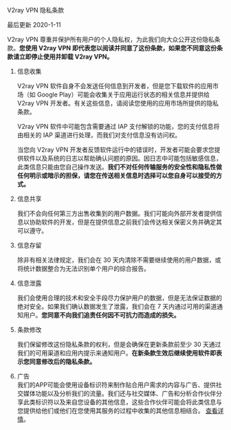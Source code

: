 V2ray VPN 隐私条款

最后更新 2020-1-11

V2ray VPN 尊重并保护所有用户的个人隐私权，为此我们向大众公开这份隐私条款。**您使用 V2ray VPN 即代表您以阅读并同意了这份条款，如果您不同意这份条款请立即停止使用并卸载 V2ray VPN。**

1. 信息收集

	V2ray VPN 软件自身不会发送任何信息到开发者，但是您下载软件的应用市场（如 Google Play）可能会收集关于应用运行状态的相关信息并提供给 V2ray VPN 开发者。有关这些信息，请阅读您使用的应用市场所提供的隐私条款。

	V2ray VPN 软件中可能包含需要通过 IAP 支付解锁的功能，您的支付信息将由相关的 IAP 渠道进行处理，而我们对支付信息没有访问权。

	当您向 V2ray VPN 开发者反馈软件运行中的错误时，开发者可能会要求您提供软件以及系统的日志以帮助确认问题的原因。因日志中可能包括敏感信息，此类信息只能由您自己操作发送。**我们不对任何传输服务的安全性和隐私性做任何明示或暗示的担保，请您在传送相关信息时选择可以您自身可以接受的方式。**

2. 信息共享

	我们不会向任何第三方出售收集到的用户数据。我们可能向外部开发者提供信息以协助软件的开发，但是在提供信息之前我们会传达相关保密义务并确定其可以遵守。

3. 信息存留

	除非有相关法律规定，我们会在 30 天内清除不需要继续使用的用户数据，或将统计数据整合为无法识别单个用户的综合报告。

4. 信息泄露

	我们会使用合理的技术和安全手段尽力保护用户的数据，但是无法保证数据的绝对安全。如果我们确认数据发生了泄露，我们会在 7 天内通过可用的渠道通知用户。**您同意不向我们追责任何因不可抗力而造成的损失。**

5. 条款修改

	我们保留修改这份隐私条款的权利，但是会确保在更新条款前至少 30 天通过我们的可用渠道和应用内提示来通知用户。**在新条款生效后继续使用软件即表示您同意修改后的隐私条款。**
	
6. 广告<br>
	我们的APP可能会使用设备标识符来制作贴合用户需求的内容与广告、提供社交媒体功能以及分析我们的流量。我们还与社交媒体、广告和分析合作伙伴分享此类标识符以及来自您设备的其他信息，这些合作伙伴可能会将此类信息与您提供给他们或他们在您使用其服务的过程中收集的其他信息相结合。 <a href="https://www.google.com/intl/zh-CN/policies/privacy/partners/">查看详情</a>。
